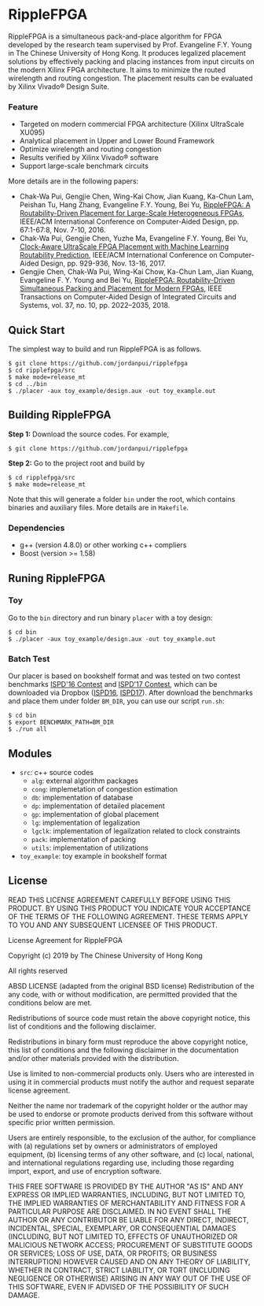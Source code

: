 # RippleFPGA

RippleFPGA is a simultaneous pack-and-place algorithm for FPGA developed by the research team supervised by Prof. Evangeline F.Y. Young in The Chinese University of Hong Kong. 
It produces legalized placement solutions by effectively packing and placing instances from input circuits on the modern Xilinx FPGA architecture. 
It aims to minimize the routed wirelength and routing congestion. The placement results can be evaluated by Xilinx Vivado® Design Suite.
### Feature
* Targeted on modern commercial FPGA architecture (Xilinx UltraScale XU095)
* Analytical placement in Upper and Lower Bound Framework
* Optimize wirelength and routing congestion
* Results verified by Xilinx Vivado® software
* Support large-scale benchmark circuits
  
More details are in the following papers:
* Chak-Wa Pui, Gengjie Chen, Wing-Kai Chow, Jian Kuang, Ka-Chun Lam, Peishan Tu, Hang Zhang, Evangeline F.Y. Young, Bei Yu, [RippleFPGA: A Routability-Driven Placement for Large-Scale Heterogeneous FPGAs](http://ieeexplore.ieee.org/document/7827644/), 
IEEE/ACM International Conference on Computer-Aided Design, pp. 67:1-67:8, Nov. 7-10, 2016.
* Chak-Wa Pui, Gengjie Chen, Yuzhe Ma, Evangeline F.Y. Young, Bei Yu, [Clock-Aware UltraScale FPGA Placement with Machine Learning Routability Prediction](http://ieeexplore.ieee.org/document/8203880/), 
IEEE/ACM International Conference on Computer-Aided Design, pp. 929-936, Nov. 13-16, 2017.
* Gengjie Chen, Chak-Wa Pui, Wing-Kai Chow, Ka-Chun Lam, Jian Kuang, Evangeline F. Y. Young and Bei Yu, [RippleFPGA: Routability-Driven Simultaneous Packing and Placement for Modern FPGAs](http://ieeexplore.ieee.org/document/8122004/), 
IEEE Transactions on Computer-Aided Design of Integrated Circuits and Systems, vol. 37, no. 10, pp. 2022–2035, 2018.



## Quick Start

The simplest way to build and run RippleFPGA is as follows.
~~~
$ git clone https://github.com/jordanpui/ripplefpga
$ cd ripplefpga/src
$ make mode=release_mt
$ cd ../bin
$ ./placer -aux toy_example/design.aux -out toy_example.out
~~~

## Building RippleFPGA

**Step 1:** Download the source codes. For example,
~~~
$ git clone https://github.com/jordanpui/ripplefpga
~~~

**Step 2:** Go to the project root and build by
~~~
$ cd ripplefpga/src
$ make mode=release_mt
~~~

Note that this will generate a folder `bin` under the root, which contains binaries and auxiliary files.
More details are in `Makefile`.

### Dependencies

* g++ (version 4.8.0) or other working c++ compliers
* Boost (version >= 1.58)

## Runing RippleFPGA

### Toy

Go to the `bin` directory and run binary `placer` with a toy design:
~~~
$ cd bin
$ ./placer -aux toy_example/design.aux -out toy_example.out
~~~

### Batch Test

Our placer is based on bookshelf format and was tested on two contest benchmarks [ISPD'16 Contest](http://www.ispd.cc/contests/16/) and [ISPD'17 Contest](http://www.ispd.cc/contests/17/), which can be downloaded via Dropbox ([ISPD16](https://www.dropbox.com/sh/9c74a6f4o0rrd2t/AAA3V_fiP15pV20fV62apLoqa?dl=0), [ISPD17](https://www.dropbox.com/sh/9aranna360wnez2/AABYc5n1Sak3AY3m25eJ7Nyka?dl=0)).
After download the benchmarks and place them under folder `BM_DIR`, you can use our script `run.sh`:
~~~
$ cd bin
$ export BENCHMARK_PATH=BM_DIR
$ ./run all
~~~

## Modules

* `src`: c++ source codes
    * `alg`: external algorithm packages
    * `cong`: implemetation of congestion estimation
    * `db`: implementation of database
    * `dp`: implementation of detailed placement
    * `gp`: implementation of global placement
    * `lg`: implementation of legalization
    * `lgclk`: implementation of legailzation related to clock constraints
    * `pack`: implementation of packing
    * `utils`: implementation of utilizations
* `toy_example`: toy example in bookshelf format

## License
READ THIS LICENSE AGREEMENT CAREFULLY BEFORE USING THIS PRODUCT. BY USING THIS PRODUCT YOU INDICATE YOUR ACCEPTANCE OF THE TERMS OF THE FOLLOWING AGREEMENT. THESE TERMS APPLY TO YOU AND ANY SUBSEQUENT LICENSEE OF THIS PRODUCT.



License Agreement for RippleFPGA



Copyright (c) 2019 by The Chinese University of Hong Kong



All rights reserved



ABSD LICENSE (adapted from the original BSD license) Redistribution of the any code, with or without modification, are permitted provided that the conditions below are met. 



Redistributions of source code must retain the above copyright notice, this list of conditions and the following disclaimer.



Redistributions in binary form must reproduce the above copyright notice, this list of conditions and the following disclaimer in the documentation and/or other materials provided with the distribution.



Use is limited to non-commercial products only. Users who are interested in using it in commercial products must notify the author and request separate license agreement.



Neither the name nor trademark of the copyright holder or the author may be used to endorse or promote products derived from this software without specific prior written permission.



Users are entirely responsible, to the exclusion of the author, for compliance with (a) regulations set by owners or administrators of employed equipment, (b) licensing terms of any other software, and (c) local, national, and international regulations regarding use, including those regarding import, export, and use of encryption software.



THIS FREE SOFTWARE IS PROVIDED BY THE AUTHOR "AS IS" AND ANY EXPRESS OR IMPLIED WARRANTIES, INCLUDING, BUT NOT LIMITED TO, THE IMPLIED WARRANTIES OF MERCHANTABILITY AND FITNESS FOR A PARTICULAR PURPOSE ARE DISCLAIMED. IN NO EVENT SHALL THE AUTHOR OR ANY CONTRIBUTOR BE LIABLE FOR ANY DIRECT, INDIRECT, INCIDENTAL, SPECIAL, EXEMPLARY, OR CONSEQUENTIAL DAMAGES (INCLUDING, BUT NOT LIMITED TO, EFFECTS OF UNAUTHORIZED OR MALICIOUS NETWORK ACCESS; PROCUREMENT OF SUBSTITUTE GOODS OR SERVICES; LOSS OF USE, DATA, OR PROFITS; OR BUSINESS INTERRUPTION) HOWEVER CAUSED AND ON ANY THEORY OF LIABILITY, WHETHER IN CONTRACT, STRICT LIABILITY, OR TORT (INCLUDING NEGLIGENCE OR OTHERWISE) ARISING IN ANY WAY OUT OF THE USE OF THIS SOFTWARE, EVEN IF ADVISED OF THE POSSIBILITY OF SUCH DAMAGE.